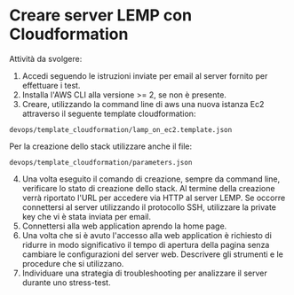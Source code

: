 # Creare server LEMP con Cloudformation 

Attività da svolgere:

1. Accedi seguendo le istruzioni inviate per email al server fornito per effettuare i test.
2. Installa l'AWS CLI alla versione >= 2, se non è presente.   
3. Creare, utilizzando la command line di aws una nuova istanza Ec2 attraverso il seguente template cloudformation:
```
devops/template_cloudformation/lamp_on_ec2.template.json
```
Per la creazione dello stack utilizzare anche il file:
```
devops/template_cloudformation/parameters.json
```
4. Una volta eseguito il comando di creazione, sempre da command line, verificare lo stato di creazione dello stack. Al termine della creazione verrà riportato l'URL per accedere via HTTP al server LEMP. Se occorre connettersi al server utilizzando il protocollo SSH, utilizzare la private key che vi è stata inviata per email.
5. Connettersi alla web application aprendo la home page.
6. Una volta che si è avuto l'accesso alla web application è richiesto di ridurre in modo significativo il tempo di apertura della pagina senza cambiare le configurazioni del server web. Descrivere gli strumenti e le procedure che si utilizzano.
7. Individuare una strategia di troubleshooting per analizzare il server durante uno stress-test.
